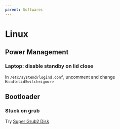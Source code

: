 ```yaml
---
parent: Softwares
---
```


# Linux

## Power Management

### Laptop: disable standby on lid close

In `/etc/systemd/logind.conf`, uncomment and change `HandleLidSwitch=ignore`

## Bootloader

### Stuck on grub

Try [Super Grub2 Disk](https://www.supergrubdisk.org/)
